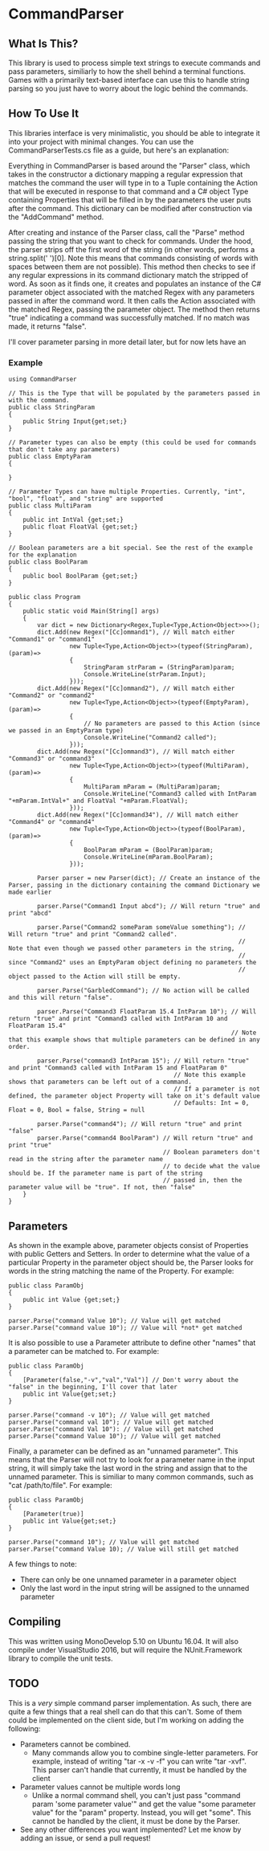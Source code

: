 # CommandParser
## What Is This?
This library is used to process simple text strings to execute commands and pass parameters, similiarly to how the shell behind a terminal functions. Games with a primarily text-based interface can use this to handle string parsing so you just have to worry about the logic behind the commands.

## How To Use It
This libraries interface is very minimalistic, you should be able to integrate it into your project with minimal changes. You can use the CommandParserTests.cs file as a guide, but here's an explanation:

Everything in CommandParser is based around the "Parser" class, which takes in the constructor a dictionary mapping a regular expression that matches the command the user will type in to a Tuple containing the Action that will be executed in response to that command and a C# object Type containing Properties that will be filled in by the parameters the user puts after the command. This dictionary can be modified after construction via the "AddCommand" method.

After creating and instance of the Parser class, call the "Parse" method passing the string that you want to check for commands. Under the hood, the parser strips off the first word of the string (in other words, performs a string.split(' ')[0]. Note this means that commands consisting of words with spaces between them are not possible). This method then checks to see if any regular expressions in its command dictionary match the stripped of word. As soon as it finds one, it creates and populates an instance of the C# parameter object associated with the matched Regex with any parameters passed in after the command word. It then calls the Action associated with the matched Regex, passing the parameter object. The method then returns "true" indicating a command was successfully matched. If no match was made, it returns "false".

I'll cover parameter parsing in more detail later, but for now lets have an
### Example

    using CommandParser
    
    // This is the Type that will be populated by the parameters passed in with the command.
    public class StringParam
    {
        public String Input{get;set;}
    }
    
    // Parameter types can also be empty (this could be used for commands that don't take any parameters)
    public class EmptyParam
    {
    
    }
    
    // Parameter Types can have multiple Properties. Currently, "int", "bool", "float", and "string" are supported
    public class MultiParam
    {
        public int IntVal {get;set;}
        public float FloatVal {get;set;}
    }
    
    // Boolean parameters are a bit special. See the rest of the example for the explanation
    public class BoolParam
    {
        public bool BoolParam {get;set;}
    }
    
    public class Program
    {
        public static void Main(String[] args)
        {
            var dict = new Dictionary<Regex,Tuple<Type,Action<Object>>>();
            dict.Add(new Regex("[Cc]ommand1"), // Will match either "Command1" or "command1" 
                     new Tuple<Type,Action<Object>>(typeof(StringParam),(param)=>
                     {
                         StringParam strParam = (StringParam)param;
                         Console.WriteLine(strParam.Input);
                     }));
            dict.Add(new Regex("[Cc]ommand2"), // Will match either "Command2" or "command2" 
                     new Tuple<Type,Action<Object>>(typeof(EmptyParam),(param)=>
                     {
                         // No parameters are passed to this Action (since we passed in an EmptyParam type)
                         Console.WriteLine("Command2 called");
                     }));
            dict.Add(new Regex("[Cc]ommand3"), // Will match either "Command3" or "command3" 
                     new Tuple<Type,Action<Object>>(typeof(MultiParam),(param)=>
                     {
                         MultiParam mParam = (MultiParam)param;
                         Console.WriteLine("Command3 called with IntParam "+mParam.IntVal+" and FloatVal "+mParam.FloatVal);
                     }));
            dict.Add(new Regex("[Cc]ommand34"), // Will match either "Command4" or "command4" 
                     new Tuple<Type,Action<Object>>(typeof(BoolParam),(param)=>
                     {
                         BoolParam mParam = (BoolParam)param;
                         Console.WriteLine(mParam.BoolParam);
                     }));
            
            Parser parser = new Parser(dict); // Create an instance of the Parser, passing in the dictionary containing the command Dictionary we made earlier
            
            parser.Parse("Command1 Input abcd"); // Will return "true" and print "abcd"
            
            parser.Parse("Command2 someParam someValue something"); // Will return "true" and print "Command2 called". 
                                                                    // Note that even though we passed other parameters in the string, 
                                                                    // since "Command2" uses an EmptyParam object defining no parameters the 
                                                                    // object passed to the Action will still be empty.
            
            parser.Parse("GarbledCommand"); // No action will be called and this will return "false".
            
            parser.Parse("Command3 FloatParam 15.4 IntParam 10"); // Will return "true" and print "Command3 called with IntParam 10 and FloatParam 15.4"
                                                                  // Note that this example shows that multiple parameters can be defined in any order.
            
            parser.Parse("command3 IntParam 15"); // Will return "true" and print "Command3 called with IntParam 15 and FloatParam 0"
                                                  // Note this example shows that parameters can be left out of a command. 
                                                  // If a parameter is not defined, the parameter object Property will take on it's default value
                                                  // Defaults: Int = 0, Float = 0, Bool = false, String = null
                                                  
            parser.Parse("command4"); // Will return "true" and print "false"
            parser.Parse("command4 BoolParam") // Will return "true" and print "true"
                                               // Boolean parameters don't read in the string after the parameter name
                                               // to decide what the value should be. If the parameter name is part of the string
                                               // passed in, then the parameter value will be "true". If not, then "false"
        }
    }
    
## Parameters
As shown in the example above, parameter objects consist of Properties with public Getters and Setters. In order to determine what the value of a particular Property in the parameter object should be, the Parser looks for words in the string matching the name of the Property. For example:

    public class ParamObj
    {
        public int Value {get;set;}
    }
    
    parser.Parse("command Value 10"); // Value will get matched
    parser.Parse("command value 10"); // Value will *not* get matched
    
It is also possible to use a Parameter attribute to define other "names" that a parameter can be matched to. For example:

    public class ParamObj
    {
        [Parameter(false,"-v","val","Val")] // Don't worry about the "false" in the beginning, I'll cover that later
        public int Value{get;set;}
    }
    
    parser.Parse("command -v 10"); // Value will get matched
    parser.Parse("command val 10"); // Value will get matched
    parser.Parse("command Val 10"): // Value will get matched
    parser.Parse("command Value 10"); // Value will get matched
    
Finally, a parameter can be defined as an "unnamed parameter". This means that the Parser will not try to look for a parameter name in the input string, it will simply take the last word in the string and assign that to the unnamed parameter. This is similiar to many common commands, such as "cat /path/to/file". For example:

    public class ParamObj
    {
        [Parameter(true)]
        public int Value{get;set;}
    }
    
    parser.Parse("command 10"); // Value will get matched 
    parser.Parse("command Value 10); // Value will still get matched
    
A few things to note:
- There can only be one unnamed parameter in a parameter object
- Only the last word in the input string will be assigned to the unnamed parameter

## Compiling
This was written using MonoDevelop 5.10 on Ubuntu 16.04. It will also compile under VisualStudio 2016, but will require the NUnit.Framework library to compile the unit tests.

## TODO
This is a *very* simple command parser implementation. As such, there are quite a few things that a real shell can do that this can't. Some of them could be implemented on the client side, but I'm working on adding the following:
- Parameters cannot be combined.
  - Many commands allow you to combine single-letter parameters. For example, instead of writing "tar -x -v -f" you can write "tar -xvf". This parser can't handle that currently, it must be handled by the client
- Parameter values cannot be multiple words long
  - Unlike a normal command shell, you can't just pass "command param 'some parameter value'" and get the value "some parameter value" for the "param" property. Instead, you will get "some". This cannot be handled by the client, it must be done by the Parser.
- See any other differences you want implemented? Let me know by adding an issue, or send a pull request!
